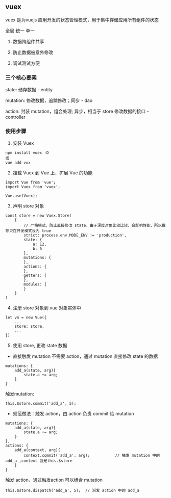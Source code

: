 ## vuex

vuex 是为vuejs 应用开发的状态管理模式，用于集中存储应用所有组件的状态

全局
统一
单一

1. 数据跨组件共享

2. 防止数据被意外修改

3. 调试测试方便

### 三个核心要素

state:  储存数据 - entity

mutation: 修改数据，追踪修改；同步 - dao

action: 封装 mutation，组合处理; 异步，相当于 store 修改数据的接口 - controller

### 使用步骤

1. 安装 Vuex
```
npm install vuex -D
或
vue add vux
```

2. 挂载 Vuex 到 Vue 上，扩展 Vue 的功能
```
import Vue from 'vue';
import Vuex from 'vuex';

Vue.use(Vuex);
```

3. 声明 store 对象
```
const store = new Vuex.Store(
	{
		// 严格模式，防止直接修改 state，由于深度对象比较比较，会影响性能，所以推荐只在开发模式设为 true
		strict: process.env.MODE_ENV != 'production',
		state: {
			a: 12,
			b: 5
		},
		mutations: {
		},
		actions: {
		},
		getters: { 
		},
		modules: {
		}
	}
)
```

4. 注册 store 对象到 vue 对象实体中
```
let vm = new Vue({
	...
	store: store,
	...
})
```

5. 使用 store, 更改 state 数据

- 直接触发 mutation
不需要 action，通过 mutation 直接修改 state 的数据

```
mutations: {
	add_a(state, arg){
		state.a += arg;
	}
}
```

触发mutation:

```
this.$store.commit('add_a', 5);
```

- 规范做法：触发 action，由 action 负责 commit 给 mutation

```
mutations: {
	add_a(state, arg){
		state.a += arg;
	}
},
actions: {
	add_a(context, arg){
		context.commit('add_a', arg);			// 触发 mutation 中的 add_a ,context 就是this.$store
	}
}
```

触发 action，通过触发action 可以组合 mutation
```
this.$store.dispatch('add_a', 5);  // 派发 action 中的 add_a
```
